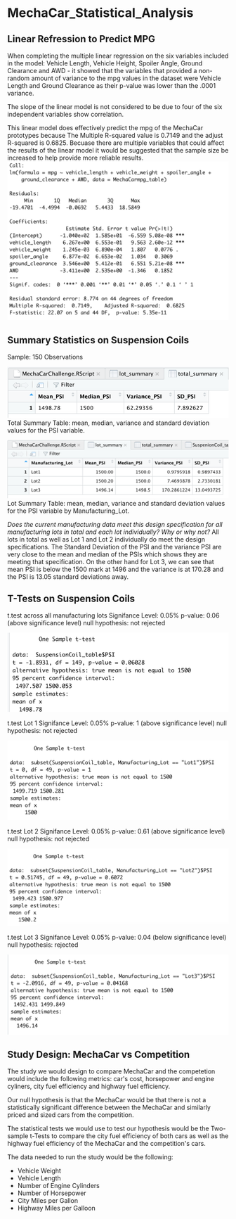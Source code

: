 # MechaCar_Statistical_Analysis

## Linear Refression to Predict MPG
When completing the multiple linear regression on the six variables included in the model: Vehicle Length, Vehicle Height, Spoiler Angle, Ground Clearance and AWD - it showed that the variables that provided a non-random amount of variance to the mpg values in the dataset were Vehicle Length and Ground Clearance as their p-value was lower than the .0001 variance. 

The slope of the linear model is not considered to be due to four of the six independent variables show correlation. 

This linear model does effectively predict the mpg of the MechaCar prototypes because The Multiple R-squared value is 0.7149 and the adjust R-squared is 0.6825. Becuase there are multiple variables that could affect the results of the linear model it would be suggested that the sample size be increased to help provide more reliable results. 
![linear model](/resources/Deliverable%201%20M15.png)

## Summary Statistics on Suspension Coils

Sample: 150 Observations

![Total Summary](/resources/Total%20Summary%20Deliverable%202.png)
Total Summary Table: mean, median, variance and standard deviation values for the PSI variable.

![Lot Summary](/resources/Lot%20Summary%20Deliverable%202.png)
Lot Summary Table: mean, median, variance and standard deviation values for the PSI variable by Manufacturing_Lot.

*Does the current manufacturing data meet this design specification for all manufacturing lots in total and each lot individually? Why or why not?*
All lots in total as well as Lot 1 and Lot 2 individually do meet the design specifications. The Standard Deviation of the PSI and the variance PSI are very close to  the mean and median of the PSIs which shows they are meeting that specification. On the other hand for Lot 3, we can see that mean PSI is below the 1500 mark at 1496 and the variance is at 170.28 and the PSI is 13.05 standard deviations away. 

## T-Tests on Suspension Coils 

t.test across all manufacturing lots
Signifance Level: 0.05%
p-value: 0.06 (above significance level)
null hypothesis: not rejected

![all lots](/resources/All%20Lots%20Sample%20t-test.png)

t.test Lot 1
Signifance Level: 0.05%
p-value: 1 (above significance level)
null hypothesis: not rejected

![Lot 1](/resources/Lot%201%20Sample%20t-test.png)

t.test Lot 2
Signifance Level: 0.05%
p-value: 0.61 (above significance level)
null hypothesis: not rejected

![Lot 2](/resources/Lot%202%20Sample%20t-test.png)

t.test Lot 3
Signifance Level: 0.05%
p-value: 0.04 (below significance level)
null hypothesis: rejected

![Lot 3](/resources/Lot%203%20Sample%20t-test.png)

## Study Design: MechaCar vs Competition

The study we would design to compare MechaCar and the competetion would include the following metrics: car's cost, horsepower and engine cyliners, city fuel efficiency and highway fuel efficiency.

Our null hypothesis is that the MechaCar would be that there is not a statistically significant difference between the MechaCar and similarly priced and sized cars from the competition.

The statistical tests we would use to test our hypothesis would be the Two-sample t-Tests to compare the city fuel efficiency of both cars as well as the highway fuel efficiency of the MechaCar and the competition's cars. 

The data needed to run the study would be the following: 
- Vehicle Weight
- Vehicle Length
- Number of Engine Cylinders
- Number of Horsepower
- City Miles per Gallon 
- Highway Miles per Galloon